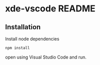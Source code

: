 # xde-vscode README


## Installation

Install node dependencies 
```
npm install
```

open using Visual Studio Code and run.